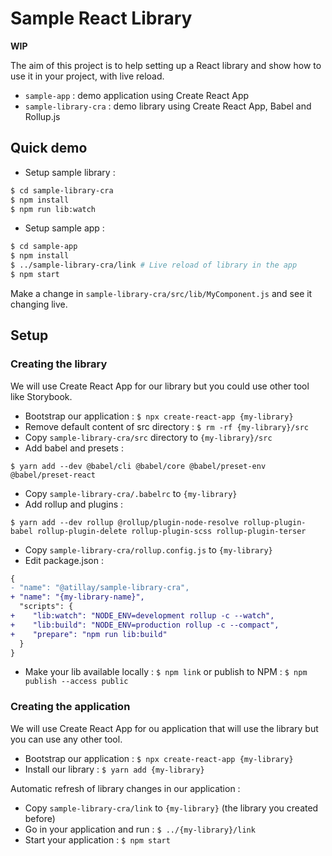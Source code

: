# Sample React Library

**WIP**

The aim of this project is to help setting up a React library and show how to use it in your project, with live reload.
- `sample-app` : demo application using Create React App
- `sample-library-cra` : demo library using Create React App, Babel and Rollup.js

## Quick demo
- Setup sample library :
```bash
$ cd sample-library-cra
$ npm install
$ npm run lib:watch
```
- Setup sample app :
```bash
$ cd sample-app
$ npm install
$ ../sample-library-cra/link # Live reload of library in the app
$ npm start
```
Make a change in `sample-library-cra/src/lib/MyComponent.js` and see it changing live.


## Setup

### Creating the library

We will use Create React App for our library but you could use other tool like Storybook.
- Bootstrap our application : `$ npx create-react-app {my-library}` 
- Remove default content of src directory : `$ rm -rf {my-library}/src`
- Copy `sample-library-cra/src` directory to `{my-library}/src` 
- Add babel and presets :
```
$ yarn add --dev @babel/cli @babel/core @babel/preset-env @babel/preset-react
```
- Copy `sample-library-cra/.babelrc` to `{my-library}`
- Add rollup and plugins :
```
$ yarn add --dev rollup @rollup/plugin-node-resolve rollup-plugin-babel rollup-plugin-delete rollup-plugin-scss rollup-plugin-terser
```
- Copy `sample-library-cra/rollup.config.js` to `{my-library}`
- Edit package.json : 
```diff
{
- "name": "@atillay/sample-library-cra",
+ "name": "{my-library-name}",
  "scripts": {
+    "lib:watch": "NODE_ENV=development rollup -c --watch",
+    "lib:build": "NODE_ENV=production rollup -c --compact",
+    "prepare": "npm run lib:build"
  }
}
```
- Make your lib available locally : `$ npm link` or publish to NPM : `$ npm publish --access public`


### Creating the application

We will use Create React App for ou application that will use the library but you can use any other tool.

- Bootstrap our application : `$ npx create-react-app {my-library}` 
- Install our library : `$ yarn add {my-library}`

Automatic refresh of library changes in our application :
- Copy `sample-library-cra/link` to `{my-library}` (the library you created before)
- Go in your application and run : `$ ../{my-library}/link`
- Start your application : `$ npm start`
